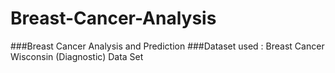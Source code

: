 # Breast-Cancer-Analysis
###Breast Cancer Analysis and Prediction
###Dataset used : Breast Cancer Wisconsin (Diagnostic) Data Set
